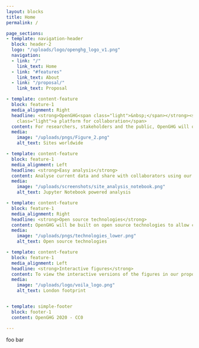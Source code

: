```yaml
---
layout: blocks
title: Home
permalink: /

page_sections:
- template: navigation-header
  block: header-2
  logo: "/uploads/logo/openghg_logo_v1.png"
  navigation:
  - link: "/"
    link_text: Home
  - link: "#features"
    link_text: About
  - link: "/proposal/"
    link_text: Proposal

- template: content-feature
  block: feature-1
  media_alignment: Right
  headline: <strong>OpenGHG<span class="light">&nbsp;</span></strong><span
    class="light">a platform for collaboration</span>
  content: For researchers, stakeholders and the public, OpenGHG will offer a platform to perform analyses on greenhouse gas measurements from sites worldwide.
  media:
    image: "/uploads/pngs/Figure_2.png"
    alt_text: Sites worldwide

- template: content-feature
  block: feature-1
  media_alignment: Left
  headline: <strong>Easy analysis</strong>
  content: Analyse current data and share with collaborators using our cloud hosted JupyterHub and BinderHub
  media:
    image: "/uploads/screenshots/site_analysis_notebook.png"
    alt_text: Jupyter Notebook powered analysis

- template: content-feature
  block: feature-1
  media_alignment: Right
  headline: <strong>Open source technologies</strong>
  content: OpenGHG will be built on open source technologies to allow cutting edge research on highly scalable cloud platforms
  media:
    image: "/uploads/pngs/technologies_lower.png"
    alt_text: Open source technologies

- template: content-feature
  block: feature-1
  media_alignment: Left
  headline: <strong>Interactive figures</strong>
  content: To view the interactive versions of the figures in our proposal <a href="https://www.openghg.org/proposal">please click here</a> 
  media:
    image: "/uploads/logo/voila_logo.png"
    alt_text: London footprint


- template: simple-footer
  block: footer-1
  content: OpenGHG 2020 - CC0

---
```

foo bar